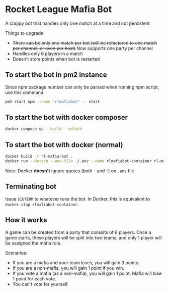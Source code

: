 # Rocket League Mafia Bot

A crappy bot that handles only one match at a time and not persistent

Things to upgrade:

- ~~There can be only one match per bot (will be refactored to one match per channel, or even per host)~~ Now supports one party per channel
- Handles only 6 players in a match
- Doesn't store points when bot is restarted

## To start the bot in pm2 instance

Since npm package number can only be parsed when running npm script, use this command:

```sh
pm2 start npm --name "rlmafiabot" -- start
```

## To start the bot with docker composer

```sh
docker-compose up --build --detach
```

## To start the bot with docker (normal)

```sh
docker build -t rl-mafia-bot .
docker run --detach --env-file ./.env --name rlmafiabot-container rl-mafia-bot
```

Note: Docker **doesn't** ignore quotes (both `'` and `"`) on `.env` file

## Terminating bot

Issue `SIGTERM` to whatever runs the bot. In Docker, this is equivalent to `docker stop rlmafiabot-container`.

## How it works

A game can be created from a party that consists of 6 players. Once a game starts, these players will be split into two teams, and only 1 player will be assigned the mafia role.

Scenarios:

- If you are a mafia and your team loses, you will gain 3 points.
- If you are a non-mafia, you will gain 1 point if you win.
- If you vote a mafia (as a non-mafia), you will gain 1 point. Mafia will lose 1 point for each vote.
- You can't vote for yourself.

